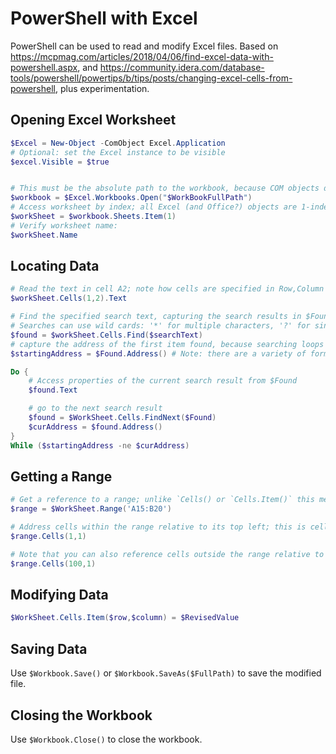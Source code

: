 # PowerShell with Excel

PowerShell can be used to read and modify Excel files. Based on https://mcpmag.com/articles/2018/04/06/find-excel-data-with-powershell.aspx, and https://community.idera.com/database-tools/powershell/powertips/b/tips/posts/changing-excel-cells-from-powershell, plus experimentation.

## Opening Excel Worksheet

```PowerShell
$Excel = New-Object -ComObject Excel.Application
# Optional: set the Excel instance to be visible
$excel.Visible = $true


# This must be the absolute path to the workbook, because COM objects don't operate relative to PowerShell working dir
$workbook = $Excel.Workbooks.Open("$WorkBookFullPath")
# Access worksheet by index; all Excel (and Office?) objects are 1-indexed
$workSheet = $workbook.Sheets.Item(1)
# Verify worksheet name:
$workSheet.Name
```

## Locating Data

```PowerShell
# Read the text in cell A2; note how cells are specified in Row,Column order
$workSheet.Cells(1,2).Text

# Find the specified search text, capturing the search results in $Found
# Searches can use wild cards: '*' for multiple characters, '?' for single-character
$found = $workSheet.Cells.Find($searchText)
# capture the address of the first item found, because searching loops
$startingAddress = $Found.Address() # Note: there are a variety of formats for address; Address(0,0,1,1) is more absolute

Do {
    # Access properties of the current search result from $Found
    $found.Text

    # go to the next search result
    $found = $WorkSheet.Cells.FindNext($Found)
    $curAddress = $found.Address()
}
While ($startingAddress -ne $curAddress)
```

## Getting a Range

```PowerShell
# Get a reference to a range; unlike `Cells() or `Cells.Item()` this method supports the various Excel addressing methods
$range = $WorkSheet.Range('A15:B20')

# Address cells within the range relative to its top left; this is cell A15
$range.Cells(1,1)

# Note that you can also reference cells outside the range relative to the range (but negative indexes are not permitted)
$range.Cells(100,1)

```

## Modifying Data

```PowerShell
$WorkSheet.Cells.Item($row,$column) = $RevisedValue
```

## Saving Data
Use `$Workbook.Save()` or `$Workbook.SaveAs($FullPath)` to save the modified file.

## Closing the Workbook
Use `$Workbook.Close()` to close the workbook.